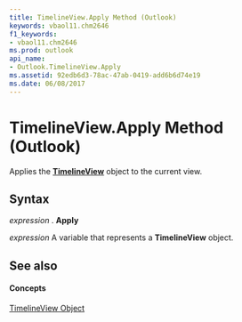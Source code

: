 ```yaml
---
title: TimelineView.Apply Method (Outlook)
keywords: vbaol11.chm2646
f1_keywords:
- vbaol11.chm2646
ms.prod: outlook
api_name:
- Outlook.TimelineView.Apply
ms.assetid: 92edb6d3-78ac-47ab-0419-add6b6d74e19
ms.date: 06/08/2017
---
```



# TimelineView.Apply Method (Outlook)

Applies the  **[TimelineView](Outlook.TimelineView.md)** object to the current view.


## Syntax

 _expression_ . **Apply**

 _expression_ A variable that represents a **TimelineView** object.


## See also


#### Concepts


[TimelineView Object](Outlook.TimelineView.md)

